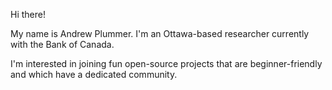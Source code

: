 Hi there!

My name is Andrew Plummer. I'm an Ottawa-based researcher currently with the Bank of Canada. 

I'm interested in joining fun open-source projects that are beginner-friendly and which have a dedicated community.
<!---
AMPlummer/AMPlummer is a ✨ special ✨ repository because its `README.md` (this file) appears on your GitHub profile.
You can click the Preview link to take a look at your changes.
--->
